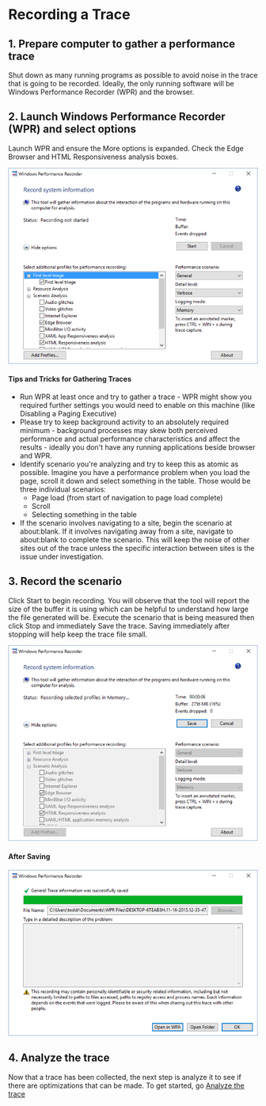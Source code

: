 # Recording a Trace


## 1. Prepare computer to gather a performance trace
Shut down as many running programs as possible to avoid noise in the trace that is going to be recorded. Ideally, the only running software will be Windows Performance Recorder (WPR) and the browser.

## 2. Launch Windows Performance Recorder (WPR) and select options
Launch WPR and ensure the More options is expanded. Check the Edge Browser and HTML Responsiveness analysis boxes.

![Windows Performance Record Options](media/WPRUI-Options.PNG)

#### Tips and Tricks for Gathering Traces
- Run WPR at least once and try to gather a trace - WPR might show you required further settings you would need to enable on this machine (like Disabling a Paging Executive)
- Please try to keep background activity to an absolutely required minimum - background processes may skew both perceived performance and actual performance characteristics and affect the results - ideally you don't have any running applications beside browser and WPR.
- Identify scenario you're analyzing and try to keep this as atomic as possible. Imagine you have a performance problem when you load the page, scroll it down and select something in the table. Those would be three individual scenarios:
  - Page load (from start of navigation to page load complete)
  - Scroll
  - Selecting something in the table
- If the scenario involves navigating to a site, begin the scenario at about:blank. If it involves navigating away from a site, navigate to about:blank to complete the scenario. This will keep the noise of other sites out of the trace unless the specific interaction between sites is the issue under investigation.


## 3. Record the scenario
Click Start to begin recording. You will observe that the tool will report the size of the buffer it is using which can be helpful to understand how large the file generated will be. Execute the scenario that is being measured then click Stop and immediately Save the trace. Saving immediately after stopping will help keep the trace file small.

![Windows Performance Record Start](media/WPRUI-Recording.PNG)

#### After Saving
![Windows Performance Record Start](media/WPRUI-SaveComplete.PNG)

## 4. Analyze the trace
Now that a trace has been collected, the next step is analyze it to see if there are optimizations that can be made. To get started, go [Analyze the trace](../analyzing-a-trace)
